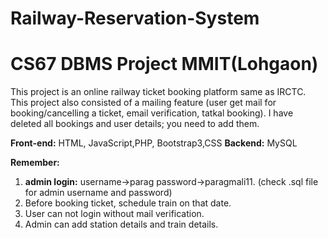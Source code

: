# Railway-Reservation-System
# CS67 DBMS Project MMIT(Lohgaon)

This project is an online railway ticket booking platform same as IRCTC. This project also consisted of a mailing feature (user get mail for booking/cancelling a ticket, email verification, tatkal booking). I have deleted all bookings and user details; you need to add them. 

**Front-end:** HTML, JavaScript,PHP, Bootstrap3,CSS 
**Backend:** MySQL 



**Remember:**
 1) **admin login:** username->parag password->paragmali11. (check .sql file for admin username and password)
 2) Before booking ticket, schedule train on that date.
 3) User can not login without mail verification.
 4) Admin can add station details and train details.
